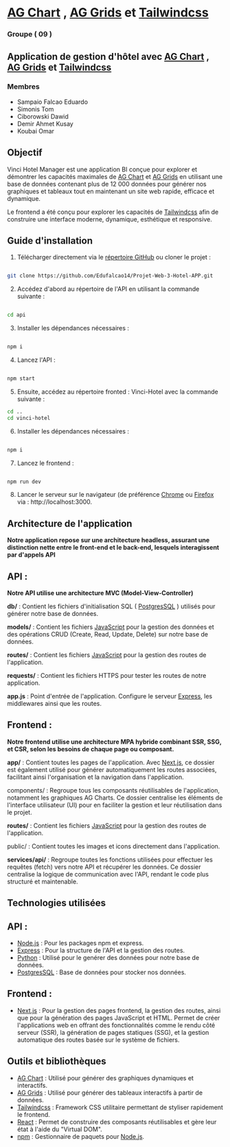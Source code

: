 
# [AG Chart](https://www.ag-grid.com/charts/) , [AG Grids](https://www.ag-grid.com/) et [Tailwindcss](https://tailwindcss.com/)

### Groupe ( 09 ) 

## Application de gestion d'hôtel avec [AG Chart](https://www.ag-grid.com/charts/) , [AG Grids](https://www.ag-grid.com/) et [Tailwindcss](https://tailwindcss.com/)

### Membres

- Sampaio Falcao Eduardo
- Simonis Tom
- Ciborowski Dawid
- Demir Ahmet Kusay 
- Koubai Omar 


## Objectif

Vinci Hotel Manager est une application BI conçue pour explorer et démontrer les capacités maximales de [AG Chart](https://www.ag-grid.com/charts/) et [AG Grids](https://www.ag-grid.com/) en utilisant une base de données contenant plus de 12 000 données pour générer nos graphiques et tableaux tout en maintenant un site web rapide, efficace et dynamique. 

Le frontend a été conçu pour explorer les capacités de [Tailwindcss](https://tailwindcss.com/) afin de construire une interface moderne, dynamique, esthétique et responsive.


## Guide d'installation

1. Télécharger directement via le [répertoire GitHub](https://github.com/Edufalcao14/Projet-Web-3-Hotel-APP) ou cloner le projet :

```bash

git clone https://github.com/Edufalcao14/Projet-Web-3-Hotel-APP.git

```

2. Accédez d'abord au répertoire de l'API en utilisant la commande suivante :
   
```bash

cd api

```
3. Installer les dépendances nécessaires :
   
```bash

npm i

```
4. Lancez l'API :
   
```bash

npm start

```
5. Ensuite, accédez au répertoire fronted : Vinci-Hotel avec la commande suivante :
   
```bash
cd ..
cd vinci-hotel

```
6. Installer les dépendances nécessaires :
   
```bash

npm i

```
7. Lancez le frontend :
   
```bash

npm run dev

```


8. Lancer le serveur sur le navigateur (de préférence [Chrome](https://www.google.com/chrome/) ou [Firefox](https://www.mozilla.org/en-US/firefox/new/) via : http://localhost:3000.

## Architecture de l'application

 **Notre application repose sur une architecture headless, assurant une distinction nette entre le front-end et le back-end, lesquels interagissent par d'appels API**
 
## API : 

 **Notre API utilise une architecture MVC (Model-View-Controller)**

**db/** : Contient les fichiers d'initialisation SQL ( [PostgresSQL](https://www.postgresql.org/l) ) utilisés pour générer notre base de données.

**models/** : Contient les fichiers [JavaScript](https://developer.mozilla.org/en-US/docs/Web/JavaScript) pour la gestion des données et des opérations CRUD (Create, Read, Update, Delete) sur notre base de données.

**routes/** : Contient les fichiers [JavaScript](https://developer.mozilla.org/en-US/docs/Web/JavaScript) pour la gestion des routes de l'application.

**requests/** : Contient les fichiers HTTPS pour tester les routes de notre application.

**app.js** : Point d'entrée de l'application. Configure le serveur [Express](https://expressjs.com), les middlewares ainsi que les routes.

## Frontend : 

 **Notre frontend utilise une architecture MPA hybride combinant SSR, SSG, et CSR, selon les besoins de chaque page ou composant.**

**app/** : Contient toutes les pages de l'application. Avec [Next.js](https://nextjs.org/), ce dossier est également utilisé pour générer automatiquement les routes associées, facilitant ainsi l'organisation et la navigation dans l'application.

components/ : Regroupe tous les composants réutilisables de l'application, notamment les graphiques AG Charts. Ce dossier centralise les éléments de l'interface utilisateur (UI) pour en faciliter la gestion et leur réutilisation dans le projet.

**routes/** : Contient les fichiers [JavaScript](https://developer.mozilla.org/en-US/docs/Web/JavaScript) pour la gestion des routes de l'application.

public/ : Contient toutes les images et icons directement dans l'application.

**services/api/** : Regroupe toutes les fonctions utilisées pour effectuer les requêtes (fetch) vers notre API et récupérer les données. Ce dossier centralise la logique de communication avec l'API, rendant le code plus structuré et maintenable.



## Technologies utilisées

## API : 

- [Node.js](https://nodejs.org/docs/latest/api/) : Pour les packages npm et express.
- [Express](https://expressjs.com) :  Pour la structure de l'API et la gestion des routes.
- [Python](https://www.python.org/) : Utilisé pour le genérer des données pour notre base de données.
- [PostgresSQL](https://www.json.org/json-en.html) : Base de données pour stocker nos données.
  
## Frontend : 

- [Next.js](https://nextjs.org/) : Pour la gestion des pages frontend, la gestion des routes, ainsi que pour la génération des pages JavaScript et HTML. Permet de créer l'applications web en offrant des fonctionnalités comme le rendu côté serveur (SSR), la génération de pages statiques (SSG), et la gestion automatique des routes basée sur le système de fichiers.

## Outils et bibliothèques

- [AG Chart](https://www.ag-grid.com/charts/)  : Utilisé pour générer des graphiques dynamiques et interactifs.
- [AG Grids](https://www.ag-grid.com/) :  Utilisé pour générer des tableaux interactifs à partir de données.
- [Tailwindcss](https://tailwindcss.com/) : Framework CSS utilitaire permettant de styliser rapidement le frontend.
- [React](https://react.dev/) : Permet de construire des composants réutilisables et gère leur état à l'aide du "Virtual DOM".
- [npm](https://docs.npmjs.com) : Gestionnaire de paquets pour [Node.js](https://nodejs.org/fr).
